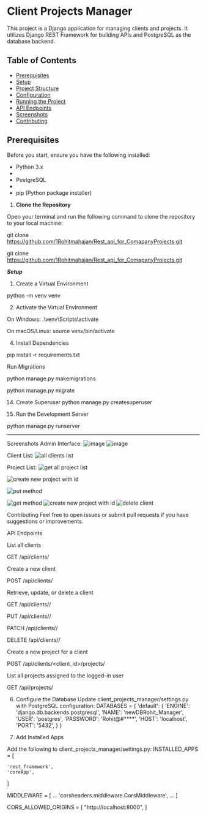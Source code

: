 # Client Projects Manager

This project is a Django application for managing clients and projects. It utilizes Django REST Framework for building APIs and PostgreSQL as the database backend.

## Table of Contents
- [Prerequisites](#prerequisites)
- [Setup](#setup)
- [Project Structure](#project-structure)
- [Configuration](#configuration)
- [Running the Project](#running-the-project)
- [API Endpoints](#api-endpoints)
- [Screenshots](#screenshots)
- [Contributing](#contributing)

## Prerequisites
Before you start, ensure you have the following installed:

- Python 3.x
- 
- PostgreSQL
- 
- pip (Python package installer)


1. **Clone the Repository**

 Open your terminal and run the following command to clone the repository to your local machine:

 git clone https://github.com/1Rohitmahajan/Rest_api_for_ComapanyProjects.git

 git clone  https://github.com/1Rohitmahajan/Rest_api_for_ComapanyProjects.git

***Setup***
1. Create a Virtual Environment

python -m venv venv

2. Activate the Virtual Environment

On Windows:
.\venv\Scripts\activate

On macOS/Linux:
source venv/bin/activate

4. Install Dependencies

pip install -r requirements.txt

Run Migrations

python manage.py makemigrations

python manage.py migrate



14. Create Superuser
python manage.py createsuperuser



15. Run the Development Server

python manage.py runserver


************************************
Screenshots
Admin Interface: ![image](https://github.com/user-attachments/assets/162bd756-c3ed-48df-8ebf-4f72c70a6046)
![image](https://github.com/user-attachments/assets/b9fbb866-34f6-4030-a6c7-8feacaf5e195)


Client List: ![all clients list](https://github.com/user-attachments/assets/47613e72-3f7e-48c0-a5a6-e7be67b6b06b)

Project List: ![get all project list](https://github.com/user-attachments/assets/2271a1a9-6ea2-47cc-afd5-5a8a07323077)

![create new project with id](https://github.com/user-attachments/assets/33eed02b-d270-4c52-8ea6-2ec7b4a9c2bb)

![put method](https://github.com/user-attachments/assets/38dfa5e6-30c8-43b0-832b-fd9e6c8ed565)

![get method](https://github.com/user-attachments/assets/43f5ae4b-0131-4e38-b49b-50d045890ed1)
![create new project with id](https://github.com/user-attachments/assets/ccbaaa23-7d1a-4fd9-aae9-720021c44075)
![delete client](https://github.com/user-attachments/assets/ce70009a-94b6-46a3-b99f-2aab3cd1e698)










Contributing
Feel free to open issues or submit pull requests if you have suggestions or improvements.

API Endpoints

List all clients

GET /api/clients/

Create a new client

POST /api/clients/

Retrieve, update, or delete a client

GET /api/clients/<id>/

PUT /api/clients/<id>/

PATCH /api/clients/<id>/

DELETE /api/clients/<id>/

Create a new project for a client

POST /api/clients/<client_id>/projects/

List all projects assigned to the logged-in user


GET /api/projects/





6. Configure the Database
Update client_projects_manager/settings.py with PostgreSQL configuration:
DATABASES = {
    'default': {
        'ENGINE': 'django.db.backends.postgresql',
        'NAME': 'newDBRohit_Manager',
        'USER': 'postgres',
        'PASSWORD': 'Rohit@#****',
        'HOST': 'localhost',
        'PORT': '5432',
    }
}





7. Add Installed Apps

   
Add the following to client_projects_manager/settings.py:
INSTALLED_APPS = [

    'rest_framework',
    'coreApp',
]

MIDDLEWARE = [
    ...
    'corsheaders.middleware.CorsMiddleware',
    ...
]

CORS_ALLOWED_ORIGINS = [
    "http://localhost:8000",
]
